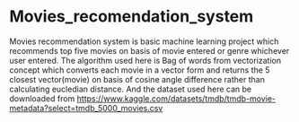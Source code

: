 # Movies_recomendation_system
Movies recommendation system is  basic machine learning project which recommends top five movies on basis of movie entered or genre whichever user entered.  The algorithm used here is Bag of words from vectorization concept  which converts each movie in a vector form and returns the 5 closest vector(movie) on basis of cosine angle difference rather than calculating eucledian distance.
And the dataset used here can be downloaded from https://www.kaggle.com/datasets/tmdb/tmdb-movie-metadata?select=tmdb_5000_movies.csv
